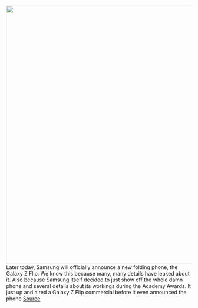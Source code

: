 <img src='https://cdn.vox-cdn.com/thumbor/F_WrQtooVJjUQxiGo404aZ_iWrI=/215x74:1061x624/1200x800/filters:focal(538x258:742x462)/cdn.vox-cdn.com/uploads/chorus_image/image/66290733/galaxy_z_flip.0.png' width='700px' /><br/>
Later today, Samsung will officially announce a new folding phone, the Galaxy Z Flip. We know this because many, many details have leaked about it. Also because Samsung itself decided to just show off the whole damn phone and several details about its workings during the Academy Awards. It just up and aired a Galaxy Z Flip commercial before it even announced the phone
<a href='https://www.theverge.com/2020/2/11/21128117/samsung-z-flip-phone-galaxy-fold-foldable-unpacked-event-2020'> Source <a/>